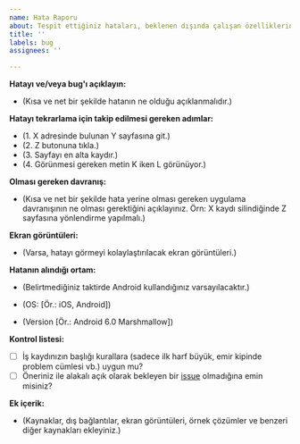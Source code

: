 ```yaml
---
name: Hata Raporu
about: Tespit ettiğiniz hataları, beklenen dışında çalışan özelliklerin bildirimi.
title: ''
labels: bug
assignees: ''

---
```


**Hatayı ve/veya bug'ı açıklayın:**

- (Kısa ve net bir şekilde hatanın ne olduğu açıklanmalıdır.)

**Hatayı tekrarlama için takip edilmesi gereken adımlar:**

- (1. X adresinde bulunan Y sayfasına git.)
- (2. Z butonuna tıkla.)
- (3. Sayfayı en alta kaydır.)
- (4. Görünmesi gereken metin K iken L görünüyor.)

**Olması gereken davranış:**

- (Kısa ve net bir şekilde hata yerine olması gereken uygulama davranışının ne olması gerektiğini açıklayınız. Örn: X kaydı silindiğinde Z sayfasına yönlendirme yapılmalı.)

**Ekran görüntüleri:**

- (Varsa, hatayı görmeyi kolaylaştırılacak ekran görüntüleri.)

**Hatanın alındığı ortam:**

- (Belirtmediğiniz taktirde Android kullandığınız varsayılacaktır.)

- (OS: [Ör.: iOS, Android])
- (Version [Ör.: Android 6.0 Marshmallow])

**Kontrol listesi:**

- [ ] İş kaydınızın başlığı kurallara (sadece ilk harf büyük, emir kipinde problem cümlesi vb.) uygun mu?
- [ ] Öneriniz ile alakalı açık olarak bekleyen bir [issue](https://github.com/ennara/plan/issues) olmadığına emin misiniz?

**Ek içerik:**

- (Kaynaklar, dış bağlantılar, ekran görüntüleri, örnek çözümler ve benzeri diğer kaynakları ekleyiniz.)
